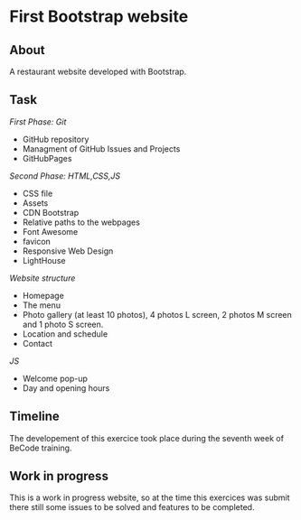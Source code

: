 # First Bootstrap website 
## About  
A restaurant website developed with Bootstrap.  
## Task  
*First Phase: Git*  
* GitHub repository
* Managment of GitHub Issues and Projects  
* GitHubPages

*Second Phase: HTML,CSS,JS*  
* CSS file  
* Assets 
* CDN Bootstrap  
* Relative paths to the webpages  
* Font Awesome  
* favicon  
* Responsive Web Design  
* LightHouse  

*Website structure*  
* Homepage  
* The menu  
* Photo gallery (at least 10 photos), 4 photos L screen, 2 photos M screen and 1 photo S screen.  
* Location and schedule  
* Contact  

*JS*
* Welcome pop-up  
* Day and opening hours  

## Timeline  
The developement of this exercice took place during the seventh week of BeCode training.  

## Work in progress  
This is a work in progress website, so at the time this exercices was submit there still some issues to be solved and features to be completed.


